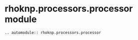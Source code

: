 # rhoknp.processors.processor module

```{eval-rst}
.. automodule:: rhoknp.processors.processor
```

```{toctree}

```
